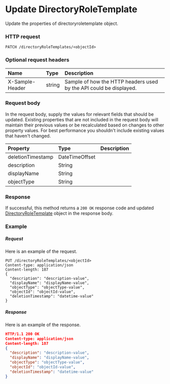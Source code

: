 # Update DirectoryRoleTemplate

Update the properties of directoryroletemplate object.
### HTTP request
```http
PATCH /directoryRoleTemplates/<objectId>
```
### Optional request headers
| Name       | Type | Description|
|:-----------|:------|:----------|
| X-Sample-Header  | string  | Sample of how the HTTP headers used by the API could be displayed.|

### Request body
In the request body, supply the values for relevant fields that should be updated. Existing properties that are not included in the request body will maintain their previous values or be recalculated based on changes to other property values. For best performance you shouldn't include existing values that haven't changed.

| Property	   | Type	|Description|
|:---------------|:--------|:----------|
|deletionTimestamp|DateTimeOffset||
|description|String||
|displayName|String||
|objectType|String||

### Response
If successful, this method returns a `200 OK` response code and updated [DirectoryRoleTemplate](../resources/directoryroletemplate.md) object in the response body.
### Example
##### Request
Here is an example of the request.
```http
PUT /directoryRoleTemplates/<objectId>
Content-type: application/json
Content-length: 187
{
  "description": "description-value",
  "displayName": "displayName-value",
  "objectType": "objectType-value",
  "objectId": "objectId-value",
  "deletionTimestamp": "datetime-value"
}
```
##### Response
Here is an example of the response.
```json
HTTP/1.1 200 OK
Content-type: application/json
Content-length: 187
{
  "description": "description-value",
  "displayName": "displayName-value",
  "objectType": "objectType-value",
  "objectId": "objectId-value",
  "deletionTimestamp": "datetime-value"
}
```

<!-- uuid: f4086702-4ada-4e1f-bff4-aeac5b62a75b
2015-10-09 18:21:33 UTC -->